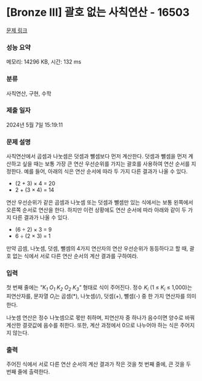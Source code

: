 # [Bronze III] 괄호 없는 사칙연산 - 16503 

[문제 링크](https://www.acmicpc.net/problem/16503) 

### 성능 요약

메모리: 14296 KB, 시간: 132 ms

### 분류

사칙연산, 구현, 수학

### 제출 일자

2024년 5월 7일 15:19:11

### 문제 설명

<p>사칙연산에서 곱셈과 나눗셈은 덧셈과 뺄셈보다 먼저 계산한다. 덧셈과 뺄셈을 먼저 계산하고 싶을 때는 보통 가장 큰 연산 우선순위를 가지는 괄호를 사용하여 연산 순서를 지정한다. 예를 들어, 아래의 식은 연산 순서에 따라 두 가지 다른 결과가 나올 수 있다.</p>

<ul>
	<li>(2 + 3) × 4 = 20</li>
	<li>2 + (3 × 4) = 14</li>
</ul>

<p>연산 우선순위가 같은 곱셈과 나눗셈 또는 덧셈과 뺄셈만 있는 식에서는 보통 왼쪽에서 오른쪽 순서로 연산을 한다. 하지만 이런 상황에도 연산 순서에 따라 아래와 같이 두 가지 다른 결과가 나올 수 있다.</p>

<ul>
	<li>(6 ÷ 2) × 3 = 9</li>
	<li>6 ÷ (2 × 3) = 1</li>
</ul>

<p>만약 곱셈, 나눗셈, 덧셈, 뺄셈의 4가지 연산자의 연산 우선순위가 동등하다고 할 때, 괄호 없는 식에서 서로 다른 연산 순서의 계산 결과를 구하여라.</p>

### 입력 

 <p>첫 번째 줄에는 <em>"K<sub>1</sub> O<sub>1</sub> K<sub>2</sub> O<sub>2</sub> K<sub>3</sub>"</em> 형태로 식이 주어진다. 정수 <em>K<sub>i</sub></em> (1 ≤ <em>K<sub>i</sub></em> ≤ 1,000)는 피연산자를, 문자열 <em>O<sub>i</sub></em>는 곱셈(*), 나눗셈(/), 덧셈(+), 뺄셈(-) 중 한 가지 연산자를 의미한다.</p>

<p>나눗셈 연산은 정수 나눗셈으로 몫만 취하며, 피연산자 중 하나가 음수이면 양수로 바꿔 계산한 결괏값에 음수를 취한다. 또한, 계산 과정에서 0으로 나누어야 하는 식은 주어지지 않는다.</p>

### 출력 

 <p>주어진 식에서 서로 다른 연산 순서의 계산 결과가 작은 것을 첫 번째 줄에, 큰 것을 두 번째 줄에 출력한다.</p>

